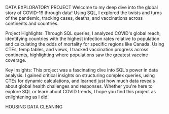 DATA EXPLORATORY PROJECT
Welcome to my deep dive into the global story of COVID-19 through data! Using SQL, I explored the twists and turns of the pandemic, tracking cases, deaths, and vaccinations across continents and countries.

Project Highlights:
Through SQL queries, I analyzed COVID's global reach, identifying countries with the highest infection rates relative to population and calculating the odds of mortality for specific regions like Canada.
Using CTEs, temp tables, and views, I tracked vaccination progress across continents, highlighting where populations saw the greatest vaccine coverage.

Key Insights:
This project was a fascinating dive into SQL's power in data analysis. I gained critical insights on structuring complex queries, using CTEs for dynamic calculations, and learned just how much data reveals about global health challenges and responses.
Whether you're here to explore SQL or learn about COVID trends, I hope you find this project as enlightening as I did!

HOUSING DATA CLEANING
